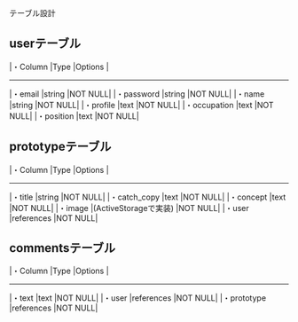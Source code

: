テーブル設計

## userテーブル
|・Column     |Type    |Options |
_______________________________
|・email      |string  |NOT NULL|
|・password   |string	 |NOT NULL|
|・name       |string  |NOT NULL|
|・profile    |text    |NOT NULL|
|・occupation |text    |NOT NULL|
|・position   |text    |NOT NULL|

## prototypeテーブル
|・Column        |Type                     |Options |
____________________________________________________
|・title         |string                   |NOT NULL|
|・catch_copy    |text                     |NOT NULL|
|・concept       |text                     |NOT NULL|
|・image         |(ActiveStorageで実装)    |NOT NULL|
|・user          |references               |NOT NULL|


## commentsテーブル
|・Column        |Type                     |Options |
____________________________________________________
|・text            |text                   |NOT NULL|
|・user            |references             |NOT NULL|
|・prototype       |references             |NOT NULL|


